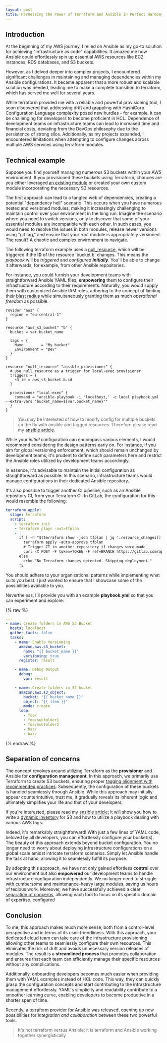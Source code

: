 ```yaml
---
layout: post
title: Harnessing the Power of Terraform and Ansible in Perfect Harmony
---
```


## Introduction

At the beginning of my AWS journey, I relied on Ansible as my go-to solution for achieving "infrastructure as code" capabilities.
It amazed me how Ansible could effortlessly spin up essential AWS resources like EC2 instances, RDS databases, and S3 buckets.

However, as I delved deeper into complex projects, I encountered significant challenges in maintaining and managing dependencies within my Ansible configurations.
It became apparent that a more robust and scalable solution was needed, leading me to make a complete transition to terraform, which has served me well for several years.

While terraform provided me with a reliable and powerful provisioning tool, I soon discovered that addressing drift and grappling with HashiCorp Configuration Language complexity posed new hurdles - for example, it can be challenging for developers to become proficient in HCL.
Dependence of development teams on infrastructure teams can lead to increased time and financial costs, deviating from the DevOps philosophy due to the persistence of strong silos.
Additionally, as my projects expanded, I encountered limitations when attempting to configure changes across multiple AWS services using terraform modules.

<!-- more -->

## Technical example

Suppose you find yourself managing numerous S3 buckets within your AWS environment. If you provisioned these buckets using Terraform, chances are you either leveraged  [an existing module](https://github.com/terraform-aws-modules/terraform-aws-s3-bucket)  or created your own custom module incorporating the necessary S3 resources.

The first approach can lead to a tangled web of dependencies, creating a potential "dependency hell" scenario. This occurs when you have numerous nested and versioned modules, making it increasingly challenging to maintain control over your environment in the long run.
Imagine the scenario where you need to switch versions, only to discover that some of your essential modules are incompatible with each other. In such cases, you would need to resolve the issues in both modules, release newer versions using "git tag," and ensure that your root module is appropriately versioned.
The result? A chaotic and complex environment to navigate.

The following terraform example uses a [null_resource](https://registry.terraform.io/providers/hashicorp/null/latest/docs/resources/resource), which will be triggered if the **ID** of the resource 'bucket b' changes.
This means the *playbook* will be *triggered* and *configured* ***initially***.
You'll be able to change it afterwards, for example, from other Ansible repositories.

For instance, you could furnish your development teams with straightforward Ansible YAML files, **empowering** them to configure their infrastructure according to their requirements.
Naturally, you would supply them with customized Ansible IAM roles, adhering to the concept of limiting their [blast radius](https://en.wikipedia.org/wiki/Blast_radius) while simultaneously granting them as much *operational freedom* as possible.

```hcl
rovider "aws" {
  region = "eu-central-1"
}

resource "aws_s3_bucket" "b" {
  bucket = var.bucket_name

  tags = {
    Name        = "My bucket"
    Environment = "Dev"
  }
}

resource "null_resource" "ansible_provisioner" {
  # Use null_resource as a trigger for local-exec provisioner
  triggers = {
    s3_id = aws_s3_bucket.b.id
  }

  provisioner "local-exec" {
    command = "ansible-playbook -i 'localhost,' -c local playbook.yml --extra-vars 'bucket_name=${var.bucket_name}'"
  }
}
```

> You may be interested of how to modify config for multiple buckets
> on the fly with ansible and tagged resources. Therefore please read my [ansible
> article](https://dme86.github.io/2023/08/01/Write-an-Ansible-dynamic-inventory-for-AWS-S3/).

While your *initial* configuration can encompass various elements, I would recommend considering the design patterns early on. For instance, if you aim for global versioning enforcement,
which should remain unchanged by development teams, it's prudent to define such parameters here and restrict the Ansible roles utilized by development teams accordingly.

In essence, it's advisable to maintain the initial configuration as straightforward as possible.
In this scenario, infrastructure teams would manage configurations in their dedicated Ansible repository.

It's also possible to trigger another CI pipeline, such as an Ansible repository CI, from your Terraform CI.
In GitLab, the configuration for this would resemble the following:

```yaml
terraform_apply:
  stage: terraform
  script:
    - terraform init
    - terraform playn -out=tfplan
    - |
      if [ -n "$(terraform show -json tfplan | jq '.resource_changes[]')" ]; then
        terraform apply -auto-approve tfplan
        # Trigger CI in another repository if changes were made
        curl -X POST -F token=TOKEN -F ref=BRANCH https://gitlab.com/api/v4/projects/PROJECT_ID/trigger/pipeline
      else
        echo "No Terraform changes detected. Skipping deployment."
      fi
```
You should adhere to your organizational patterns while implementing what suits you best. I just wanted to ensure that I showcase some of the possibilities available to you.

Nevertheless, I'll provide you with an example **playbook.yml** so that you can experiment and explore:

{% raw %}
```yaml
---
- name: Create folders in AWS S3 Bucket
  hosts: localhost
  gather_facts: false
  tasks:
    - name: Enable Versioning
      amazon.aws.s3_bucket:
        name: "{{ bucket_name }}"
        versioning: true
      register: result

    - name: Debug Output
      debug:
        var: result

    - name: Create folders in S3 bucket
      amazon.aws.s3_object:
        bucket: "{{ bucket_name }}"
        object: "{{ item }}"
        mode: create
      loop:
        - foo/
        - foo/subfolder1
        - foo/subfolder2
        - bar/
        - baz/
```
{% endraw %}

## Separation of concerns

The concept revolves around utilizing Terraform as the **provisioner** and Ansible for **configuration management**.
In this approach, we primarily use Terraform to create S3 buckets, ensuring proper  [tagging alignment with recommended practices](https://docs.aws.amazon.com/whitepapers/latest/tagging-best-practices/tagging-best-practices.html). Subsequently, the configuration of these buckets is handled seamlessly through Ansible.
While this approach may initially appear counterintuitive, trust me, it gradually reveals its inherent logic and ultimately simplifies your life and that of your developers.

If you're interested, please read my [ansible article](https://dme86.github.io/2023/08/01/Write-an-Ansible-dynamic-inventory-for-AWS-S3/); it will show you how to write a [dynamic inventory](https://docs.ansible.com/ansible/latest/inventory_guide/intro_dynamic_inventory.html) for S3 and how to utilize a playbook dealing with various AWS tags.

Indeed, it's remarkably straightforward! With just a few lines of YAML code, beloved by all developers, you can effortlessly configure your bucket(s).
The beauty of this approach extends beyond bucket configuration. You no longer need to worry about deploying infrastructure configurations on a global scale amidst intricate terraform scenarios.
Simply let Ansible handle the task at hand, allowing it to seamlessly fulfill its purpose.

By adopting this approach, we have not only gained effortless **control** over our environment but also **empowered** our development teams to handle infrastructure configuration independently.
We no longer need to struggle with cumbersome and maintenance-heavy large modules, saving us hours of tedious work.
Moreover, we have successfully achieved a clear [separation of concerns](https://en.wikipedia.org/wiki/Separation_of_concerns), allowing each tool to focus on its specific domain of expertise.
configured

## Conclusion

To me, this approach makes much more sense, both from a control-level perspective and in terms of its user-friendliness.
With this approach, your dedicated cloud team can take care of the infrastructure provisioning, allowing other teams to seamlessly configure their own resources. This eliminates the risk of drift and avoids unnecessary version releases of modules.
The result is a **streamlined process** that promotes collaboration and ensures that each team can efficiently manage their specific resources without any complications.

Additionally, onboarding developers becomes much easier when providing them with YAML examples instead of HCL code.
This way, they can quickly grasp the configuration concepts and start contributing to the infrastructure management effortlessly.
YAML's simplicity and readability contribute to a smoother learning curve, enabling developers to become productive in a shorter span of time.

Recently, a  [terraform provider for Ansible](https://github.com/ansible/terraform-provider-ansible)  was released, opening up new possibilities for *integration and collaboration* between these two powerful tools.

> It's not terraform versus Ansible; it is terraform and Ansible working together synergistically

